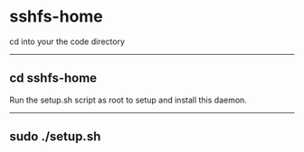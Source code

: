 # sshfs-home

cd into your the code directory

 ---------
 cd sshfs-home
 ---------

Run the setup.sh script as root to setup and install this daemon.

 ---------
 sudo ./setup.sh
 ---------
